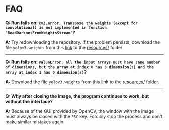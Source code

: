 # FAQ

**Q: Run fails on: `cv2.error: Transpose the weights (except for convolutional) is not implemented in function 'ReadDarknetFromWeightsStream'`?**

**A:** Try redownloading the repository. If the problem persists, download the file `yolov3.weights` from this [link](https://pjreddie.com/media/files/yolov3.weights) to the [resources/](resources/) folder

---

**Q: Run fails on: `ValueError: all the input arrays must have same number of dimensions, but the array at index 0 has 3 dimension(s) and the array at index 1 has 0 dimension(s)`?**

**A:** Download the file `yolov3.weights` from this [link](https://pjreddie.com/media/files/yolov3.weights) to the [resources/](resources/) folder.

---

**Q: Why after closing the image, the program continues to work, but without the interface?**

**A:** Because of the GUI provided by OpenCV, the window with the image must always be closed with the `ESC` key. Forcibly stop the process and don't make similar mistakes again.
